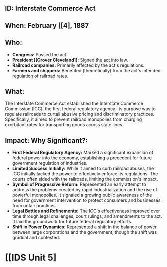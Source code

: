 ## ID: Interstate Commerce Act

## When: February [[4], 1887

## Who:
* **Congress:** Passed the act.
* **President [[Grover Cleveland]]:** Signed the act into law.
* **Railroad companies:** Primarily affected by the act's regulations.
* **Farmers and shippers:** Benefited (theoretically) from the act's intended regulation of railroad rates.


## What: 
The Interstate Commerce Act established the Interstate Commerce Commission (ICC), the first federal regulatory agency.  Its purpose was to regulate railroads to curtail abusive pricing and discriminatory practices.  Specifically, it aimed to prevent railroad monopolies from charging exorbitant rates for transporting goods across state lines.

## Impact: Why Significant?:
* **First Federal Regulatory Agency:** Marked a significant expansion of federal power into the economy, establishing a precedent for future government regulation of industries.
* **Limited Success Initially:** While it aimed to curb railroad abuses, the ICC initially lacked the power to effectively enforce its regulations.  The courts often sided with the railroads, limiting the commission's impact.
* **Symbol of Progressive Reform:**  Represented an early attempt to address the problems created by rapid industrialization and the rise of powerful monopolies.  It signaled a growing public awareness of the need for government intervention to protect consumers and businesses from unfair practices.
* **Legal Battles and Refinements:** The ICC's effectiveness improved over time through legal challenges, court rulings, and amendments to the act.  It laid the groundwork for future federal regulatory efforts.
* **Shift in Power Dynamics:** Represented a shift in the balance of power between large corporations and the government, though the shift was gradual and contested.

# [[IDS Unit 5]